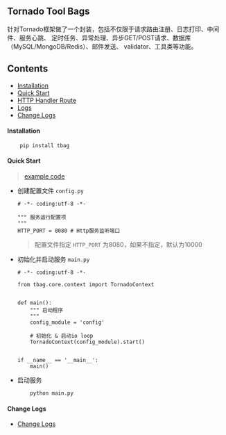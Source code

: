 
## Tornado Tool Bags
针对Tornado框架做了一个封装，包括不仅限于请求路由注册、日志打印、中间件、服务心跳、
定时任务、异常处理、异步GET/POST请求、数据库（MySQL/MongoDB/Redis）、邮件发送、
validator、工具类等功能。

## Contents
- [Installation](#installation)
- [Quick Start](#quick-start)
- [HTTP Handler Route](examples/router)
- [Logs](examples/log)
- [Change Logs](#change-logs)


#### Installation
```
    pip install tbag
```


#### Quick Start
> [example code](examples/quickstart)

* 创建配置文件 `config.py`
    ```text
    # -*- coding:utf-8 -*-
    
    """ 服务运行配置项
    """
    HTTP_PORT = 8080 # Http服务监听端口
    ```
    > 配置文件指定 `HTTP_PORT` 为8080，如果不指定，默认为10000

* 初始化并启动服务 `main.py`
    ```text
    # -*- coding:utf-8 -*-
    
    from tbag.core.context import TornadoContext
    
    
    def main():
        """ 启动程序
        """
        config_module = 'config'
    
        # 初始化 & 启动io loop
        TornadoContext(config_module).start()
    
    
    if __name__ == '__main__':
        main()
    ```

* 启动服务
    ```text
        python main.py
    ```


#### Change Logs
* [Change Logs](docs/change_logs.md)
